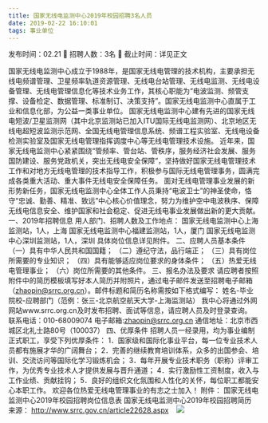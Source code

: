 ```yaml
---
title: 国家无线电监测中心2019年校园招聘3名人员
date: 2019-02-22 16:10:01
tags: 事业单位
---
```

发布时间：02.21   🌟   招聘人数：3名   🌈   截止时间：详见正文
<!-- more -->
国家无线电监测中心成立于1988年，是国家无线电管理的技术机构，主要承担无线电频谱管理、卫星频率轨道资源管理、无线电台站管理、无线电监测、无线电设备管理、无线电管理信息化等技术业务工作，其核心职能为“电波监测、频管支撑、设备检定、数据管理、标准制订、决策支持”。国家无线电监测中心直属于工业和信息化部，为公益一类事业单位。
国家无线电监测中心建有先进的国家无线电短波/卫星监测网（其中北京监测站已加入ITU国际无线电监测网）、北京地区无线电超短波监测示范网、全国无线电管理信息系统、频谱工程实验室、无线电设备检测实验室及国家无线电管理指挥调度中心等无线电管理技术设施。
近年来，国家无线电监测中心紧紧围绕“管频率、管台站、管秩序，服务经济社会发展、服务国防建设、服务党政机关，突出无线电安全保障”，坚持做好国家无线电管理技术工作和对地方无线电管理的技术指导工作，积极参与国际无线电管理事务，圆满完成各类重大活动、重大事件无线电安全保障任务。
面对无线电管理事业发展的新形势新任务，国家无线电监测中心全体工作人员秉持“电波卫士”的神圣使命，恪守“忠诚、勤善、精准、致远”中心核心价值理念，努力为维护空中电波秩序、保障无线电信息安全、维护国家和社会稳定、促进无线电事业发展做出新的更大贡献。
一、2019年招聘信息
用人部门、招聘人数及工作地点：
国家无线电监测中心上海监测站，1人，上海
国家无线电监测中心福建监测站，1人，厦门
国家无线电监测中心深圳监测站，1人，深圳
具体岗位信息详见附件。
二、应聘人员基本条件
（一）具有中华人民共和国国籍；
（二）遵纪守法，品行端正；
（三）具有岗位所需要的专业知识；
（四）具有能够适应岗位要求的身体条件；
（五）热爱无线电管理事业；
（六）岗位所需要的其他条件。
三、报名办法及要求
请应聘者按照附件中的简历模板填写好本人简历并附照片，通过电子邮件发送至招聘电子邮箱（zhaopin@srrc.org.cn）。邮件标题和简历名称需按如下格式编写：
姓名-毕业院校-应聘部门（范例：张三-北京航空航天大学-上海监测站）
我中心将通过外网网站www.srrc.org.cn及时发布招聘、面试等信息，请应聘人员及时登录查询。
联系电话：010-68009074
电子邮箱:zhaopin@srrc.org.cn
通信地址：北京市西城区北礼士路80号（100037）
四、优厚条件
招聘人员一经录用，均为事业编制正式职工，享受下列优厚条件：
1．国家级和国际化事业平台，每一位专业技术人员都有施展才华的广阔舞台；
2．完善的继续教育培训体系，众多的出国参会、培训、交流访问等国际化学习锻炼机会；
3．每年开展专业技术职务（职称）评审工作，为优秀专业技术人才提供发展与晋升通道；
4．实行激励性工资制度，收入与工作业绩、贡献挂钩；
5．良好的组织文化氛围和人性化的关怀，每位职工都能安心本职工作。
欢迎各位热爱无线电管理事业的有志之士加入！
附件：
国家无线电监测中心2019年校园招聘岗位信息表
国家无线电监测中心2019年校园招聘简历
来源：
http://www.srrc.gov.cn/article22628.aspx
 
 ![](https://cdn.weiweiblog.cn/20181015134814.png)